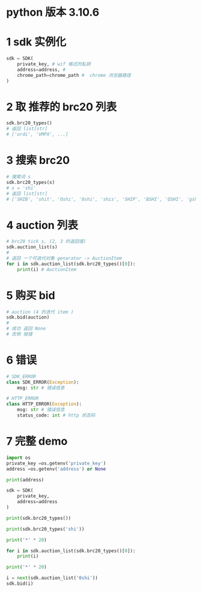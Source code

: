 # python 版本 3.10.6

# 1 sdk 实例化
```python
sdk = SDK(
	private_key, # wif 格式的私钥
	address=address, #
	chrome_path=chrome_path #  chrome 浏览器路径 
)

```

# 2 取 推荐的 brc20 列表
```python
sdk.brc20_types()
# 返回 list[str]
# ['ordi', 'VMPX', ...]
```

# 3 搜索 brc20
```python
# 搜索词 s
sdk.brc20_types(s)
# s = 'shi'
# 返回 list[str]
# ['SHIB', 'shit', 'Oshi', '0shi', 'shis', 'SHIP', 'BSHI', 'QSHI', 'gshi', 'SHIC']
```

# 4 auction 列表
```python
# brc20 tick s, (2, 3 的返回值)
sdk.auction_list(s)
# 
# 返回 一个可迭代对象 genarator -> AuctionItem
for i in sdk.auction_list(sdk.brc20_types()[0]):
	print(i) # AuctionItem
```

# 5 购买 bid
```python
# auction (4 的迭代 item )
sdk.bid(auction)
# 
# 成功 返回 None
# 否侧 抛错
```

# 6 错误
```python
# SDK_ERROR
class SDK_ERROR(Exception):
	msg: str # 错误信息

# HTTP_ERROR
class HTTP_ERROR(Exception):
	msg: str # 错误信息
	status_code: int # http 状态码
```


# 7 完整 demo
```python
import os
private_key =os.getenv('private_key')
address =os.getenv('address') or None

print(address)

sdk = SDK(
	private_key,
	address=address
)

print(sdk.brc20_types())

print(sdk.brc20_types('shi'))

print('*' * 20)

for i in sdk.auction_list(sdk.brc20_types()[0]):
	print(i)

print('*' * 20)

i = next(sdk.auction_list('0shi'))
sdk.bid(i)
```